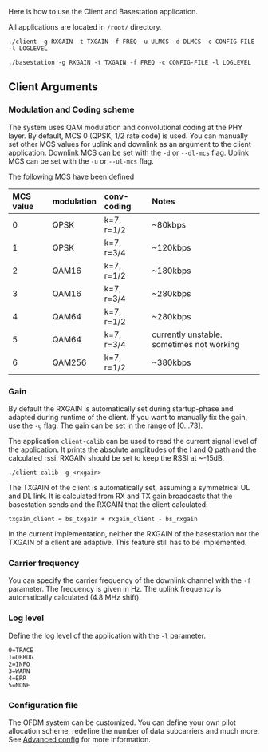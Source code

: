 
Here is how to use the Client and Basestation application.

All applications are located in `/root/`
directory.

```
./client -g RXGAIN -t TXGAIN -f FREQ -u ULMCS -d DLMCS -c CONFIG-FILE -l LOGLEVEL
```

```
./basestation -g RXGAIN -t TXGAIN -f FREQ -c CONFIG-FILE -l LOGLEVEL
```

## Client Arguments
### Modulation and Coding scheme

The system uses QAM modulation and convolutional coding at the PHY layer.
By default, MCS 0 (QPSK, 1/2 rate code) is used. You can manually set other
MCS values for uplink and downlink as an argument to the client application.
Downlink MCS can be set with the `-d` or
`--dl-mcs` flag. Uplink MCS can be set with the `-u` or `--ul-mcs` flag.

The following MCS have been defined

| MCS value | modulation | conv-coding| Notes  |
|:----------|:-----------|:-----------|:-------|
|     0     |    QPSK    | k=7, r=1/2 | ~80kbps|
|     1     |    QPSK    | k=7, r=3/4 | ~120kbps|
|     2     |    QAM16   | k=7, r=1/2 | ~180kbps|
|     3     |    QAM16   | k=7, r=3/4 | ~280kbps|
|     4     |    QAM64   | k=7, r=1/2 | ~280kbps|
|     5     |    QAM64   | k=7, r=3/4 | currently unstable. sometimes not working|
|     6     |    QAM256  | k=7, r=1/2 | ~380kbps|

### Gain

By default the RXGAIN is automatically set during startup-phase and adapted
during runtime of the client. If you want to manually fix the gain, use the `-g` flag.
The gain can be set in the range of [0...73].
 
The application `client-calib` can be used to read the current signal level
of the application. It prints the absolute amplitudes of the I and Q path and the calculated
rssi. RXGAIN should be set to keep the RSSI at ~-15dB.

`./client-calib -g <rxgain>`

The TXGAIN of the client is automatically set, assuming a symmetrical UL and DL link.
It is calculated from RX and TX gain broadcasts that the basestation sends and the
RXGAIN that the client calculated:

`txgain_client = bs_txgain + rxgain_client - bs_rxgain`

In the current implementation, neither the RXGAIN of the basestation nor the
TXGAIN of a client are adaptive. This feature still has to be implemented.

### Carrier frequency

You can specify the carrier frequency of the downlink channel with the `-f` parameter.
The frequency is given in Hz. The uplink frequency is automatically calculated (4.8 MHz shift).

### Log level

Define the log level of the application with the `-l` parameter.  

```
0=TRACE  
1=DEBUG  
2=INFO  
3=WARN  
4=ERR  
5=NONE
```

### Configuration file

The OFDM system can be customized. You can define your own pilot allocation scheme, redefine the number
of data subcarriers and much more. See [Advanced config](advanced_config) for more information.
